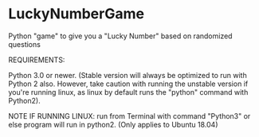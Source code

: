 # LuckyNumberGame
Python "game" to give you a "Lucky Number" based on randomized questions

REQUIREMENTS:

Python 3.0 or newer. (Stable version will always be optimized to run with Python 2 also. However, take caution with running 
the unstable version if you're running linux, as linux by default runs the "python" command with Python2). 

NOTE IF RUNNING LINUX: 
run from Terminal with command "Python3" or else program will run in python2. (Only applies to Ubuntu 18.04)
